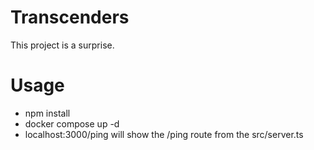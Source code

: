 # Transcenders
This project is a surprise.

# Usage
- npm install
- docker compose up -d
- localhost:3000/ping will show the /ping route from the src/server.ts
